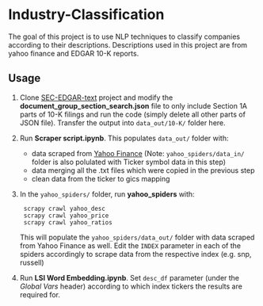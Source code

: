 # Industry-Classification
The goal of this project is to use NLP techniques to classify companies according to their descriptions. Descriptions used in this project are from yahoo finance and EDGAR 10-K reports.


## Usage

1. Clone [SEC-EDGAR-text](https://github.com/alions7000/SEC-EDGAR-text) project and modify the **document_group_section_search.json** file to only include Section 1A parts of 10-K filings and run the code (simply delete all other parts of JSON file). Transfer the output into `data_out/10-K/` folder here.


1. Run **Scraper script.ipynb**. This populates `data_out/` folder  with:
	*  data scraped from [Yahoo Finance](https://sg.finance.yahoo.com/) (Note: `yahoo_spiders/data_in/` folder is also polulated with Ticker symbol data in this step)
	*  data merging all the .txt files which were copied in the previous step
	*  clean data from the ticker to gics mapping


1. In the `yahoo_spiders/` folder, run **yahoo_spiders** with:

        scrapy crawl yahoo_desc
        scrapy crawl yahoo_price
        scrapy crawl yahoo_ratios
        
    This will populate the `yahoo_spiders/data_out/` folder with data scraped from Yahoo Finance as well. Edit the `INDEX` parameter in each of the spiders accordingly to scrape data from the respective index (e.g. snp, russell)
    

1. Run **LSI Word Embedding.ipynb**. Set `desc_df` parameter (under the *Global Vars* header) according to which index tickers the results are required for.


